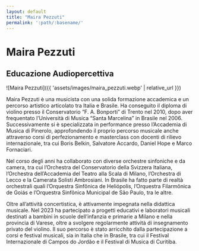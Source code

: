```yaml
---
layout: default
title: "Maira Pezzuti"
permalink: ':path/:basename/'
---
```


# Maira Pezzuti
## Educazione Audiopercettiva
![Maira Pezzuti]({{ 'assets/images/maira_pezzuti.webp' | relative_url }})

Maira Pezzuti è una musicista con una solida formazione accademica e un percorso artistico articolato tra Italia e Brasile. Ha conseguito il diploma di violino presso il Conservatorio “F. A. Bonporti” di Trento nel 2010, dopo aver frequentato  l’Università di Musica “Santa Marcelina” in Brasile nel 2006. Successivamente si è specializzata in performance presso l’Accademia di Musica di Pinerolo, approfondendo il proprio percorso musicale anche attraverso corsi di perfezionamento e masterclass con docenti di rilievo internazionale, tra cui Boris Belkin, Salvatore Accardo, Daniel Hope e Marco Fornaciari.

Nel corso degli anni ha collaborato con diverse orchestre sinfoniche e da camera, tra cui l’Orchestra del Conservatorio della Svizzera Italiana, l’Orchestra dell’Accademia del Teatro alla Scala di Milano, l’Orchestra di Lecco e la Camerata Solisti Ambrosiani. In Brasile ha fatto parte di realtà orchestrali quali l’Orquestra Sinfônica de Heliópolis, l’Orquestra Filarmônica de Goiás e l’Orquestra Sinfônica Municipal de São Paulo, tra le altre.

Oltre all’attività concertistica, è attivamente impegnata nella didattica musicale. 
Nel 2023 ha partecipato a progetti educativi e laboratori musicali destinati a bambini in scuole dell’infanzia e primarie a Milano e nella provincia di Varese, oltre a svolgere regolarmente attività di insegnamento privato del violino. Il suo percorso è stato arricchito dalla partecipazione a corsi e festival musicali, sia in Italia che in Brasile, tra cui il Festival Internazionale di Campos do Jordão e il Festival di Musica di Curitiba.
